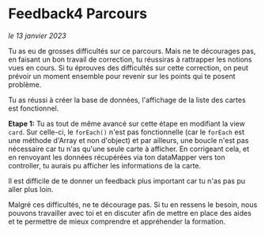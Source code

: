 # Feedback4 Parcours
*le 13 janvier 2023*

Tu as eu de grosses difficultés sur ce parcours.
Mais ne te décourages pas, en faisant un bon travail de correction, tu réussiras à rattrapper les notions vues en cours.
Si tu éprouves des difficultés sur cette correction, on peut prévoir un moment ensemble pour revenir sur les points qui te posent problème.

Tu as réussi à créer la base de données, l'affichage de la liste des cartes est fonctionnel.

**Etape 1:**
Tu as tout de même avancé sur cette étape en modifiant la view `card`.
Sur celle-ci, le `forEach()` n'est pas fonctionnelle (car le `forEach` est une méthode d'Array et non d'object) et par ailleurs, une boucle n'est pas nécessaire car tu n'as qu'une seule carte à afficher.
En corrigeant cela, et en renvoyant les données récupérées via ton dataMapper vers ton controller, tu aurais pu afficher les informations de la carte.

Il est difficile de te donner un feedback plus important car tu n'as pas pu aller plus loin.

Malgré ces difficultés, ne te décourage pas.
Si tu en ressens le besoin, nous pouvons travailler avec toi et en discuter afin de mettre en place des aides et te permettre de mieux comprendre et appréhender la formation.